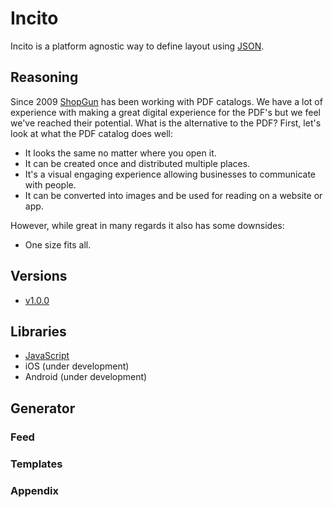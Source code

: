 # Incito

Incito is a platform agnostic way to define layout using [JSON](https://www.json.org).

## Reasoning

Since 2009 [ShopGun](https://shopgun.com) has been working with PDF catalogs. We have a lot of experience with making a great digital experience for the PDF's but we feel we've reached their potential. What is the alternative to the PDF? First, let's look at what the PDF catalog does well:

- It looks the same no matter where you open it.
- It can be created once and distributed multiple places.
- It's a visual engaging experience allowing businesses to communicate with people.
- It can be converted into images and be used for reading on a website or app.

However, while great in many regards it also has some downsides:

- One size fits all.

## Versions

- [v1.0.0](/schemas/v1.0.0.json)

## Libraries

- [JavaScript](https://github.com/shopgun/incito-browser)
- iOS (under development)
- Android (under development)

## Generator

### Feed

### Templates

### Appendix